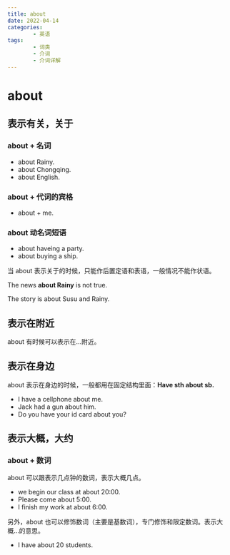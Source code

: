 ```yaml
---
title: about
date: 2022-04-14
categories:
        - 英语
tags:
        - 词类
        - 介词
        - 介词详解
---
```


# about

## 表示有关，关于

### about + 名词

- about Rainy.
- about Chongqing.
- about English.

### about + 代词的宾格

- about + me.

### about 动名词短语

- about haveing a party.
- about buying a ship.

当 about 表示关于的时候，只能作后置定语和表语，一般情况不能作状语。

The news **about Rainy** is not true.

The story is about Susu and Rainy.

## 表示在附近

about 有时候可以表示在...附近。

## 表示在身边

about 表示在身边的时候，一般都用在固定结构里面：**Have sth about sb.**

- I have a cellphone about me.
- Jack had a gun about him.
- Do you have your id card about you?

## 表示大概，大约

### about + 数词

about 可以跟表示几点钟的数词，表示大概几点。

- we begin our class at about 20:00.
- Please come about 5:00.
- I finish my work at about 6:00.

另外，about 也可以修饰数词（主要是基数词），专门修饰和限定数词。表示大概...的意思。

- I have about 20 students.
